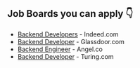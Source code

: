 ## Job Boards you can apply 👇

- [Backend Developers](https://in.indeed.com/Backend-Developer-jobs?vjk=1ff720a42bdd6dc6) - Indeed.com
- [Backend Developer](https://www.glassdoor.co.in/Job/backend-developer-jobs-SRCH_KO0,17.htm) - Glassdoor.com
- [Backend Engineer](https://angel.co/role/backend-engineer) - Angel.co
- [Backend Developer](https://www.turing.com/jobs/remote-back-end-developer-jobs) - Turing.com